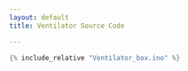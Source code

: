 ```yaml
---
layout: default
title: Ventilator Source Code

---
```


```cpp
{% include_relative "Ventilator_box.ino" %}
```
